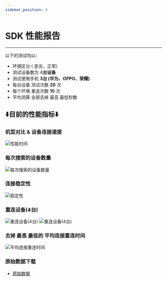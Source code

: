 ```yaml
---
sidebar_position: 4
---
```



# SDK 性能报告
--- 


以下的测试均以:
- 环境区分 ( 恶劣、正常)
- 测试设备数为 4**台设备**
- 测试使用手机 **3台 (华为、OPPO、荣耀)**
- 每台设备 测试次数 **20** 次
- 每个环境 重连次数 **10** 次
- 平均测算 全部去掉 最高 最低秒数




## **⬇️目前的性能指标⬇️**

### 机型对比 & 设备连接速度
![性能时间](/img/speechTable.png "测试性能")


### 每次搜索的设备数量 
![每次搜索的设备数量](/img/searchOnce.png "每次搜索的设备数量")


### 连接稳定性
![稳定性](/img/wendingxing.png "稳定性")

### 重连设备(4台)
![重连设备(4台)](/img/relinked.png "重连设备(4台)")
![重连设备(4台)](/img/relinked1.png "重连设备(4台)")


### 去掉 最高 最低的 平均连接重连时间
![平均连接重连时间](/img/avgSed.png "平均连接重连时间")





### 原始数据下载
- [原始数据](/files/raw_data.zip)